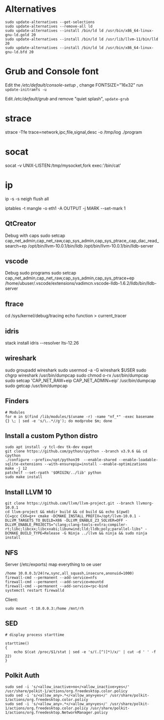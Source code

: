 
# Alternatives
```
sudo update-alternatives --get-selections
sudo update-alternatives --remove-all ld
sudo update-alternatives --install /bin/ld ld /usr/bin/x86_64-linux-gnu-ld.gold 20
sudo update-alternatives --install /bin/ld ld /usr/lib/llvm-11/bin/lld 20
sudo update-alternatives --install /bin/ld ld /usr/bin/x86_64-linux-gnu-ld.bfd 20
```

# Grub and Console font
Edit the */etc/default/console-setup* , change FONTSIZE="16x32" run ```update-initramfs -u```

Edit */etc/default/grub* and remove "quiet splash", ```update-grub```


# strace

strace -Tfe trace=network,ipc,file,signal,desc -o /tmp/log ./program

# socat

socat -v UNIX-LISTEN:/tmp/mysocket,fork exec:'/bin/cat'

# ip

ip -s -s neigh flush all

iptables -t mangle -o eth1 -A OUTPUT -j MARK --set-mark 1

## QtCreator

Debug with caps
sudo setcap cap_net_admin,cap_net_raw,cap_sys_admin,cap_sys_ptrace,,cap_dac_read_search+ep  /opt/bin/llvm-10.0.1/bin/lldb /opt/bin/llvm-10.0.1/bin/lldb-server

## vscode

Debug sudo programs 
sudo setcap cap_net_admin,cap_net_raw,cap_sys_admin,cap_sys_ptrace+ep /home/ubuser/.vscode/extensions/vadimcn.vscode-lldb-1.6.2/lldb/bin/lldb-server

## ftrace
cd /sys/kernel/debug/tracing
echo function > current_tracer

## idris
stack install idris --resolver lts-12.26

## wireshark

sudo groupadd wireshark
sudo usermod -a -G wireshark $USER
sudo chgrp wireshark /usr/bin/dumpcap
sudo chmod o-rx /usr/bin/dumpcap
sudo setcap 'CAP_NET_RAW+eip CAP_NET_ADMIN+eip' /usr/bin/dumpcap
sudo getcap /usr/bin/dumpcap


## Finders

```
# Modules
for m in $(find /lib/modules/$(uname -r) -name "nf_*" -exec basename {} \; | sed -e 's/\..*//g'); do modprobe $m; done
```


## Install a custom Python distro
```
sudo apt install -y tcl-dev tk-dev expat
git clone https://github.com/python/cpython --branch v3.9.6 && cd cpython
./configure --prefix=/opt/python39  --enable-shared --enable-loadable-sqlite-extensions --with-ensurepip=install --enable-optimizations
make -j 12
patchelf --set-rpath '$ORIGIN/../lib' python
sudo make install
```

## Install LLVM 10

```
git clone https://github.com/llvm/llvm-project.git --branch llvmorg-10.0.1
cd llvm-project && mkdir build && cd build && echo $(pwd)
CC=gcc CXX=g++ cmake -DCMAKE_INSTALL_PREFIX=/opt/llvm-10.0.1 -DLLVM_TARGETS_TO_BUILD=X86 -DLLVM_ENABLE_Z3_SOLVER=OFF -DLLVM_ENABLE_PROJECTS="clang;clang-tools-extra;compiler-rt;libc;libcxx;libcxxabi;libunwind;lld;lldb;poly;parallel-libs" -DCMAKE_BUILD_TYPE=Release -G Ninja ../llvm && ninja && sudo ninja install
```


## NFS

Server (/etc/exports) map everything to oe user
```
/home 10.0.0.3/24(rw,sync,all_squash,insecure,anonuid=1000)
firewall-cmd --permanent --add-service=nfs
firewall-cmd --permanent --add-service=mountd
firewall-cmd --permanent --add-service=rpc-bind
systemctl restart firewalld

```
Client:
```
sudo mount -t 10.0.0.3:/home /mnt/rh
```


## SED

```
# display process starttime

starttime()
{
    echo $(cat /proc/$1/stat | sed -e 's/(.[^)]*)/x/' | cut -d ' ' -f 22)    
}
```



## Polkit Auth 

```
sudo sed -i 's/<allow_inactive>no</<allow_inactive>yes</' /usr/share/polkit-1/actions/org.freedesktop.color.policy
sudo sed -i 's/<allow_any>.*</<allow_any>yes</' /usr/share/polkit-1/actions/org.freedesktop.color.policy
sudo sed -i 's/<allow_any>.*</<allow_any>yes</' /usr/share/polkit-1/actions/org.freedesktop.color.policy /usr/share/polkit-1/actions/org.freedesktop.NetworkManager.policy
```
